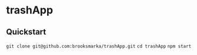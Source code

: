 # trashApp

## Quickstart

`git clone git@github.com:brooksmarka/trashApp.git`
`cd trashApp`
`npm start`
